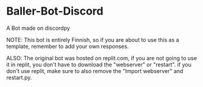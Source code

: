 # Baller-Bot-Discord
A Bot made on discordpy


NOTE:
This bot is entirely Finnish, so if you are about to use this as a template, remember to add your own responses.

ALSO: The original bot was hosted on replit.com, if you are not going to use it in replit, you don't have to download the "webserver" or "restart". if you don't use replit, make sure to also remove the "Import webserver" and restart.py.

# 
